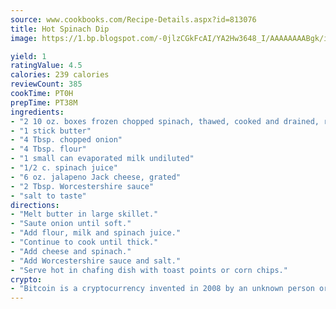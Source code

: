 ```yaml
---
source: www.cookbooks.com/Recipe-Details.aspx?id=813076
title: Hot Spinach Dip
image: https://1.bp.blogspot.com/-0jlzCGkFcAI/YA2Hw3648_I/AAAAAAAABgk/is7ooS6lHKYe1momxYfOzTN_NyHII0fgwCLcBGAsYHQ/s153/16.png

yield: 1
ratingValue: 4.5
calories: 239 calories
reviewCount: 385
cookTime: PT0H
prepTime: PT38M
ingredients:
- "2 10 oz. boxes frozen chopped spinach, thawed, cooked and drained, reserving juice"
- "1 stick butter"
- "4 Tbsp. chopped onion"
- "4 Tbsp. flour"
- "1 small can evaporated milk undiluted"
- "1/2 c. spinach juice"
- "6 oz. jalapeno Jack cheese, grated"
- "2 Tbsp. Worcestershire sauce"
- "salt to taste"
directions:
- "Melt butter in large skillet."
- "Saute onion until soft."
- "Add flour, milk and spinach juice."
- "Continue to cook until thick."
- "Add cheese and spinach."
- "Add Worcestershire sauce and salt."
- "Serve hot in chafing dish with toast points or corn chips."
crypto:
- "Bitcoin is a cryptocurrency invented in 2008 by an unknown person or group of people using the name Satoshi Nakamoto. The currency began use in 2009 when its implementation was released as open-source software. Bitcoin is a decentralized digital currency, without a central bank or single administrator that can be sent from user to user on the peer-to-peer bitcoin network without the need for intermediaries. Transactions are verified by network nodes through cryptography and recorded in a public distributed ledger called a blockchain. Bitcoins are created as a reward for a process known as mining. They can be exchanged for other currencies, products, and services. Research produced by the University of Cambridge estimated that in 2017, there were 2.9 to 5.8 million unique users using a cryptocurrency wallet, most of them using bitcoin."
---
```

